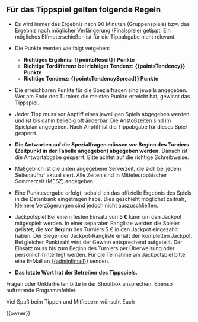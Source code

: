 ## Für das Tippspiel gelten folgende Regeln

- Es wird immer das Ergebnis nach 90 Minuten (Gruppenspiele) bzw. das Ergebnis nach möglicher Verlängerung (Finalspiele) getippt.
Ein mögliches Elfmeterschießen ist für die Tippabgabe nicht relevant.

- Die Punkte werden wie folgt vergeben:
  - **Richtiges Ergebnis: {{pointsResult}} Punkte**
  - **Richtige Tordifferenz bei richtiger Tendenz: {{pointsTendency}} Punkte**
  - **Richtige Tendenz: {{pointsTendencySpread}} Punkte**

- Die erreichbaren Punkte für die Spezialfragen sind jeweils angegeben.
Wer am Ende des Turniers die meisten Punkte erreicht hat, gewinnt das Tippspiel.

- Jeder Tipp muss vor Anpfiff eines jeweiligen Spiels abgegeben werden und ist bis dahin beliebig oft änderbar.
Die Anstoßzeiten sind im Spielplan angegeben.
Nach Anpfiff ist die Tippabgabe für dieses Spiel gesperrt.

- **Die Antworten auf die Spezialfragen müssen vor Beginn des Turniers (Zeitpunkt in der Tabelle angegeben) abgegeben werden.**
Danach ist die Antwortabgabe gesperrt.
Bitte achtet auf die richtige Schreibweise.

- Maßgeblich ist die unten angegebene Serverzeit, die sich bei jedem Seitenaufruf aktualisiert.
Alle Zeiten sind in Mitteleuropäischer Sommerzeit (MESZ) angegeben.

- Eine Punktevergabe erfolgt, sobald ich das offizielle Ergebnis des Spiels in die Datenbank eingetragen habe.
Dies geschieht möglichst zeitnah, kleinere Verzögerungen sind jedoch nicht auszuschließen.

- Jackpotspiel
Bei einem festen Einsatz von **5 €** kann um den Jackpot mitgespielt werden.
In einer separaten Rangliste werden die Spieler gelistet, die **vor Beginn** des Turniers 5 € in den Jackpot eingezahlt haben.
Der Sieger der Jackpot-Rangliste erhält den kompletten Jackpot. Bei gleicher Punktzahl wird der Gewinn entsprechend aufgeteilt.
Der Einsatz muss bis zum Beginn des Turniers per Überweisung oder persönlich hinterlegt werden.
Für die Teilnahme am Jackpotspiel bitte eine E-Mail an <a href="mailto:{{adminEmail}}">{{adminEmail}}</a> senden.

- **Das letzte Wort hat der Betreiber des Tippspiels.**

Fragen oder Unklarheiten bitte in der Shoutbox ansprechen. Ebenso auftretende Programmfehler.

Viel Spaß beim Tippen und Mitfiebern wünscht Euch

{{owner}}
